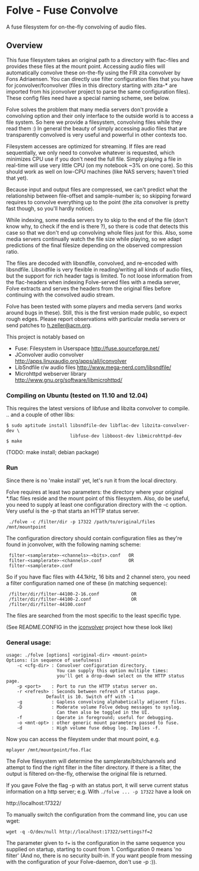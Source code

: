 Folve - Fuse Convolve
=====================
A fuse filesystem for on-the-fly convolving of audio files.

Overview
--------

This fuse filesystem takes an original path to a directory with flac-files
and provides these files at the mount point. Accessing audio files will
automatically convolve these on-the-fly using the FIR zita convolver by
Fons Adriaensen. You can directly use filter configuration files that you have
for jconvolver/fconvolver (files in this directory starting with zita-* are
imported from his jconvolver project to parse the same configuration files).
These config files need have a special naming scheme, see below.

Folve solves the problem that many media servers don't provide a convolving
option and their only interface to the outside world is to access a file
system. So here we provide a filesystem, convolving files while they read them :)
In general the beauty of simply accessing audio files that are transparently
convolved is very useful and powerful in other contexts too.

Filesystem accesses are optimized for streaming. If files are read sequentially,
we only need to convolve whatever is requested, which minimizes CPU use if
you don't need the full file. Simply playing a file in real-time will use very
little CPU (on my notebook ~3% on one core). So this should work as well on
low-CPU machines (like NAS servers; haven't tried that yet).

Because input and output files are compressed, we can't predict what the
relationship between file-offset and sample-number is; so skipping forward
requires to convolve everything up to the point (the zita convolver is
pretty fast though, so you'll hardly notice).

While indexing, some media servers try to skip to the end of the file (don't
know why, to check if the end is there ?), so there is code that detects this
case so that we don't end up convolving whole files just for this. Also, some
media servers continually watch the file size while playing, so we adapt
predictions of the final filesize depending on the observed compression ratio.

The files are decoded with libsndfile, convolved, and re-encoded with
libsndfile. Libsndfile is very flexible in reading/writing all kinds
of audio files, but the support for rich header tags is limited. To not loose
information from the flac-headers when indexing Folve-served files with a
media server, Folve extracts and serves the headers from the original files
before continuing with the convolved audio stream.

Folve has been tested with some players and media servers (and
works around bugs in these). Still, this is the first version made public, so
expect rough edges. Please report observations with particular media servers
or send patches to <h.zeller@acm.org>.

This project is notably based on

 * Fuse: Filesystem in Userspace   <http://fuse.sourceforge.net/>
 * JConvolver audio convolver <http://apps.linuxaudio.org/apps/all/jconvolver>
 * LibSndfile r/w audio files <http://www.mega-nerd.com/libsndfile/>
 * Microhttpd webserver library <http://www.gnu.org/software/libmicrohttpd/>


### Compiling on Ubuntu (tested on 11.10 and 12.04) ###

  This requires the latest versions of libfuse and libzita convolver to compile.
  .. and a couple of other libs:

	$ sudo aptitude install libsndfile-dev libflac-dev libzita-convolver-dev \
                            libfuse-dev libboost-dev libmicrohttpd-dev
	$ make

(TODO: make install; debian package)

### Run ###
 Since there is no 'make install' yet, let's run it from the local directory.

 Folve requires at least two parameters: the directory where your original
 *.flac files reside and the mount point of this filesystem.
 Also, do be useful, you need to supply at least one configuration directory
 with the -c <config-dir> option. Very useful is the -p <port> that starts
 an HTTP status server.

     ./folve -c /filter/dir -p 17322 /path/to/original/files /mnt/mountpoint

The configuration directory should contain configuration files as they're
found in jconvolver, with the following naming scheme:

     filter-<samplerate>-<channels>-<bits>.conf   OR
     filter-<samplerate>-<channels>.conf          OR
     filter-<samplerate>.conf

So if you have flac files with 44.1kHz, 16 bits and 2 channel stero,
you need a filter configuration named one of these (in matching sequence):

     /filter/dir/filter-44100-2-16.conf            OR
     /filter/dir/filter-44100-2.conf               OR
     /filter/dir/filter-44100.conf

The files are searched from the most specific to the least specific type.

(See README.CONFIG in the [jconvolver](http://apps.linuxaudio.org/apps/all/jconvolver) project how these look like)

### General usage: ###

    usage: ./folve [options] <original-dir> <mount-point>
    Options: (in sequence of usefulness)
        -c <cfg-dir> : Convolver configuration directory.
                       You can supply this option multiple times:
                       you'll get a drop-down select on the HTTP status page.
        -p <port>    : Port to run the HTTP status server on.
        -r <refresh> : Seconds between refresh of status page.
	               Default is 10. Switch off with -1
        -g           : Gapless convolving alphabetically adjacent files.
        -D           : Moderate volume Folve debug messages to syslog.
                       Can then also be toggled in the UI.
        -f           : Operate in foreground; useful for debugging.
        -o <mnt-opt> : other generic mount parameters passed to fuse.
        -d           : High volume fuse debug log. Implies -f.

Now you can access the fileystem under that mount point, e.g.

    mplayer /mnt/mountpoint/foo.flac

The Folve filesystem will determine the samplerate/bits/channels and
attempt to find the right filter in the filter directory. If there is a filter,
the output is filtered on-the-fly, otherwise the original file is returned.

If you gave Folve the flag -p with an status port, it will serve current
status information on a http server; e.g. With `./folve ... -p 17322`
have a look on

  http://localhost:17322/

To manually switch the configuration from the command line, you can use wget:

    wget -q -O/dev/null http://localhost:17322/settings?f=2

The parameter given to `f=` is the configuration in the same sequence you
supplied on startup, starting to count from 1. Configuration 0 means
'no filter' (And no, there is no security built-in. If you want people from
messing with the configuration of your Folve-daemon, don't use -p :)).
